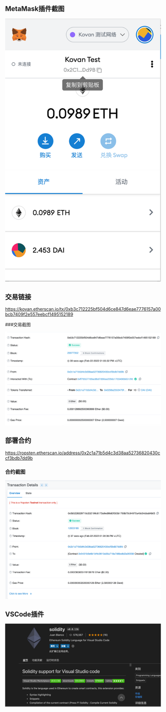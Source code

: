 
## MetaMask插件截图


![](https://github.com/bigbigpeng3/OUKE_HomeWork/blob/main//W1/W1-1/20220222metamask.png?raw=true)





## 交易链接


<https://kovan.etherscan.io/tx/0xb3c712225bf504d6ce847d6eae7776157a00bcb7409f2e557eebcf1495152189>

###交易截图


![](https://raw.githubusercontent.com/bigbigpeng3/OUKE_HomeWork/main//W1/W1-1/20220222_tx.png)



## 部署合约

<https://ropsten.etherscan.io/address/0x2c1a71b5d4c3d38aa52736820430ccf3bdb7dd9b>


### 合约截图

![](https://github.com/bigbigpeng3/OUKE_HomeWork/blob/main/W1/W1-1/20220222_contract.png?raw=true)


## VSCode插件

![](https://github.com/bigbigpeng3/OUKE_HomeWork/blob/main/W1/W1-1/20220222_vscode.png?raw=true)

